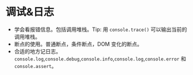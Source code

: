# 调试&日志
* 学会看报错信息。包括调用堆栈。Tip: 用 `console.trace()` 可以输出当前的调用堆栈。
* 断点的使用。普通断点，条件断点，DOM 变化的断点。
* 合适的地方记日志。 `console.log`,`console.debug`,`console.info`,`console.log`,`console.error` 和 `console.assert`。
